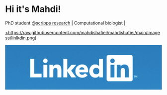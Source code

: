 # Hi it's Mahdi!

PhD student @[scripps research](https://www.scripps.edu/) | Computational biologist |


[<https://raw.githubusercontent.com/mahdishafiei/mahdishafiei/main/imagess/linlkdin.png)](www.linkedin.com/in/mahdi-shafiei-bb4a531b7
)



[<img src="https://raw.githubusercontent.com/mahdishafiei/mahdishafiei/main/imagess/linlkdin.png">](www.linkedin.com/in/mahdi-shafiei-bb4a531b7)


